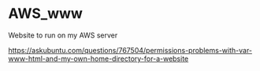 # AWS_www
Website to run on my AWS server


https://askubuntu.com/questions/767504/permissions-problems-with-var-www-html-and-my-own-home-directory-for-a-website

